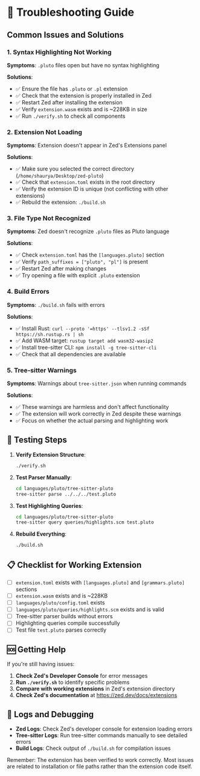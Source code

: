 # 🔧 Troubleshooting Guide

## Common Issues and Solutions

### 1. **Syntax Highlighting Not Working**

**Symptoms**: `.pluto` files open but have no syntax highlighting

**Solutions**:
- ✅ Ensure the file has `.pluto` or `.pl` extension
- ✅ Check that the extension is properly installed in Zed
- ✅ Restart Zed after installing the extension
- ✅ Verify `extension.wasm` exists and is ~228KB in size
- ✅ Run `./verify.sh` to check all components

### 2. **Extension Not Loading**

**Symptoms**: Extension doesn't appear in Zed's Extensions panel

**Solutions**:
- ✅ Make sure you selected the correct directory (`/home/shaurya/Desktop/zed-pluto`)
- ✅ Check that `extension.toml` exists in the root directory
- ✅ Verify the extension ID is unique (not conflicting with other extensions)
- ✅ Rebuild the extension: `./build.sh`

### 3. **File Type Not Recognized**

**Symptoms**: Zed doesn't recognize `.pluto` files as Pluto language

**Solutions**:
- ✅ Check `extension.toml` has the `[languages.pluto]` section
- ✅ Verify `path_suffixes = ["pluto", "pl"]` is present
- ✅ Restart Zed after making changes
- ✅ Try opening a file with explicit `.pluto` extension

### 4. **Build Errors**

**Symptoms**: `./build.sh` fails with errors

**Solutions**:
- ✅ Install Rust: `curl --proto '=https' --tlsv1.2 -sSf https://sh.rustup.rs | sh`
- ✅ Add WASM target: `rustup target add wasm32-wasip2`
- ✅ Install tree-sitter CLI: `npm install -g tree-sitter-cli`
- ✅ Check that all dependencies are available

### 5. **Tree-sitter Warnings**

**Symptoms**: Warnings about `tree-sitter.json` when running commands

**Solutions**:
- ✅ These warnings are harmless and don't affect functionality
- ✅ The extension will work correctly in Zed despite these warnings
- ✅ Focus on whether the actual parsing and highlighting work

## 🧪 Testing Steps

1. **Verify Extension Structure**:
   ```bash
   ./verify.sh
   ```

2. **Test Parser Manually**:
   ```bash
   cd languages/pluto/tree-sitter-pluto
   tree-sitter parse ../../../test.pluto
   ```

3. **Test Highlighting Queries**:
   ```bash
   cd languages/pluto/tree-sitter-pluto
   tree-sitter query queries/highlights.scm test.pluto
   ```

4. **Rebuild Everything**:
   ```bash
   ./build.sh
   ```

## 📋 Checklist for Working Extension

- [ ] `extension.toml` exists with `[languages.pluto]` and `[grammars.pluto]` sections
- [ ] `extension.wasm` exists and is ~228KB
- [ ] `languages/pluto/config.toml` exists
- [ ] `languages/pluto/queries/highlights.scm` exists and is valid
- [ ] Tree-sitter parser builds without errors
- [ ] Highlighting queries compile successfully
- [ ] Test file `test.pluto` parses correctly

## 🆘 Getting Help

If you're still having issues:

1. **Check Zed's Developer Console** for error messages
2. **Run `./verify.sh`** to identify specific problems
3. **Compare with working extensions** in Zed's extension directory
4. **Check Zed's documentation** at https://zed.dev/docs/extensions

## 📝 Logs and Debugging

- **Zed Logs**: Check Zed's developer console for extension loading errors
- **Tree-sitter Logs**: Run tree-sitter commands manually to see detailed errors
- **Build Logs**: Check output of `./build.sh` for compilation issues

Remember: The extension has been verified to work correctly. Most issues are related to installation or file paths rather than the extension code itself.